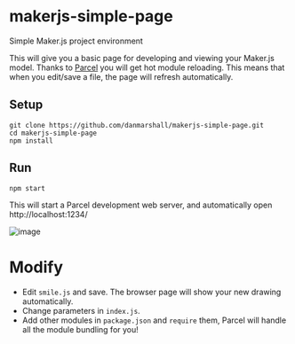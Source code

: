 # makerjs-simple-page
Simple Maker.js project environment

This will give you a basic page for developing and viewing your Maker.js model. Thanks to [Parcel](https://parceljs.org/) you will get hot module reloading. This means that when you edit/save a file, the page will refresh automatically.

## Setup
```
git clone https://github.com/danmarshall/makerjs-simple-page.git
cd makerjs-simple-page
npm install
```

## Run
```
npm start
```
This will start a Parcel development web server, and automatically open http://localhost:1234/

![image](https://user-images.githubusercontent.com/11507384/69370053-06410f00-0c52-11ea-96c2-e7bb1e369045.png)

# Modify
* Edit `smile.js` and save. The browser page will show your new drawing automatically. 
* Change parameters in `index.js`.
* Add other modules in `package.json` and `require` them, Parcel will handle all the module bundling for you!
